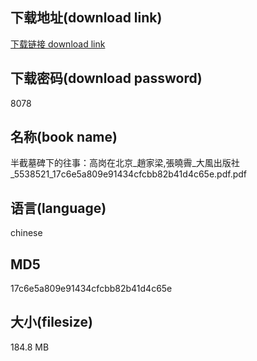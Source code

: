## 下载地址(download link)
[下载链接 download link](https://voluble-croquembouche-d321dc.netlify.app/?s=%E5%8D%8A%E6%88%AA%E5%A2%93%E7%A2%91%E4%B8%8B%E7%9A%84%E5%BE%80%E4%BA%8B%EF%BC%9A%E9%AB%98%E5%B2%97%E5%9C%A8%E5%8C%97%E4%BA%AC_%E8%B6%99%E5%AE%B6%E6%A2%81%2C%E5%BC%B5%E6%9B%89%E9%9C%BD_%E5%A4%A7%E9%A2%A8%E5%87%BA%E7%89%88%E7%A4%BE_5538521_17c6e5a809e91434cfcbb82b41d4c65e.pdf)

## 下载密码(download password)
8078

## 名称(book name)
半截墓碑下的往事：高岗在北京_趙家梁,張曉霽_大風出版社_5538521_17c6e5a809e91434cfcbb82b41d4c65e.pdf.pdf

## 语言(language)
chinese

## MD5
17c6e5a809e91434cfcbb82b41d4c65e

## 大小(filesize)
184.8 MB
